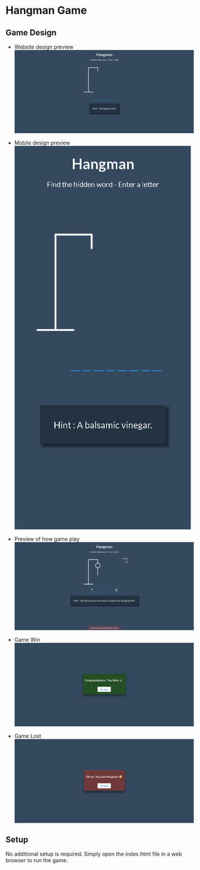 # Hangman Game
## Game Design
- Website design preview
![Desktop design preview](./design/Hangman%20game%20demo%20before%20web%20design.png)

- Mobile design preview
![Mobile design preview](./design/Hangman%20game%20demo%20before%20mobile%20design.png)

- Preview of how game play
![preview of how game play](./design/game%20processing.png)

- Game Win
![Game win](./design/game%20won.png)

- Game Lost
![Game lost](./design/game%20lost.png)

## Setup
No additional setup is required. Simply open the index.html file in a web browser to run the game.